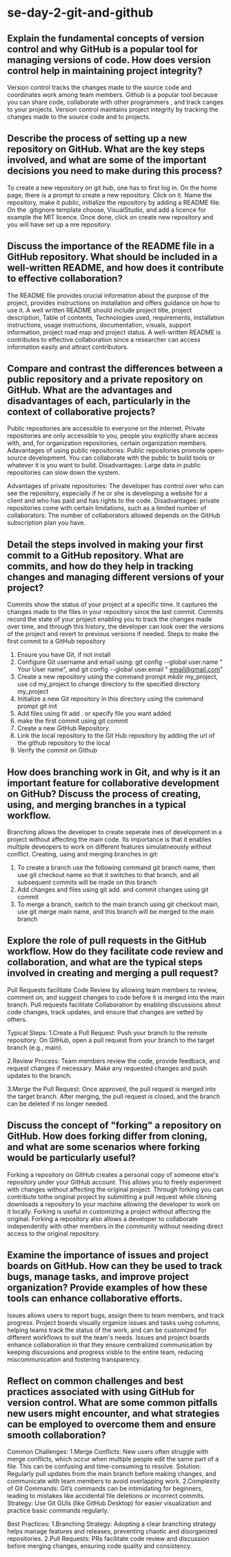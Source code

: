 # se-day-2-git-and-github
## Explain the fundamental concepts of version control and why GitHub is a popular tool for managing versions of code. How does version control help in maintaining project integrity?
Version control tracks the changes made to the source code and coordinates work among team members. Github is a popular tool because you can share code, collaborate with other programmers , and track canges to your projects. 
Version control maintains project integrity by tracking the changes made to the source code and to projects.

## Describe the process of setting up a new repository on GitHub. What are the key steps involved, and what are some of the important decisions you need to make during this process?
To create a new repository on git hub, one has to first log in. On the home page, there is a prompt to create a new repository. Click on it. Name the repository, make it public, initialize the repository by adding a README file. On the .gitignore template choose, VisualStudio, and add a licence for example the MIT licence. Once done, click on create new repository and you will have set up a nre repository.

## Discuss the importance of the README file in a GitHub repository. What should be included in a well-written README, and how does it contribute to effective collaboration?
The README file provides crucial information about the purpose of the project, provides instructions on installation and offers guidance on how to use it. A well written README should include project title, project description, Table of contents, Technologies used, requirements, installation instructions, usage instructions, documentation, visuals, support information, project road map and project status. A well-written README is contributes to effective collaboration since a researcher can access information easily and attract contributors.

## Compare and contrast the differences between a public repository and a private repository on GitHub. What are the advantages and disadvantages of each, particularly in the context of collaborative projects?
Public repositories are accessible to everyone on the internet. Private repositories are only accessible to you, people you explicitly share access with, and, for organization repositories, certain organization members. 
Adavantages of using public repositories:
Public repositories promote open-source development. You can collaborate with the public to build tools or whatever it is you want to build.
Disadvantages: Large data in public repositories can slow down the system.

Advantages of private repositories:
The developer has control over who can see the repository, especially if he or she is developing a website for a client and who has paid and has rights to the code.
Disadvantages: private repositories come with certain limitations, such as a limited number of collaborators. The number of collaborators allowed depends on the GitHub subscription plan you have.

## Detail the steps involved in making your first commit to a GitHub repository. What are commits, and how do they help in tracking changes and managing different versions of your project?
Commits show the status of your project at a specific time.  It captures the changes made to the files in your repository since the last commit. Commits record the state of your project enabling you to track the changes made over time, and through this history, the developer can look over the versions of the project and revert to previous versions if needed.
Steps to make the first commit to a GitHub repository
1. Ensure you have Git, if not install
2. Configure Git username and email using: git config --global user.name " Your User name", and git config --global user.email " email@gmail.com"
3. Create a new repository using the command prompt mkdir my_project, use cd my_project to change directory to the specified directory my_project
4. Initialize a new Git repository in this directory using the command prompt git init
5. Add files using fit add . or specify file you want added
6. make the first commit using git commit
7. Create a new GitHub Repository
8. Link the local repository to the Git Hub repository by adding the url of the github repository to the local
9. Verify the commit on Github


## How does branching work in Git, and why is it an important feature for collaborative development on GitHub? Discuss the process of creating, using, and merging branches in a typical workflow.
Branching allows the developer to create seperate ines of development in a project without affecting the main code. Its importance is that it enables multiple deveopers to work on different features simulatneously without conflict. 
Creating, uaing and merging branches in git:
1. To create a branch use the following command git branch name, then use git checkout name so that it switches to that branch, and all subsequent commits will be made on this branch
2. Add changes and files using git add. and commit changes using git commit
3. To merge a branch, switch to the main branch using git checkout main, use git merge main name, and this branch will be merged to the main branch


## Explore the role of pull requests in the GitHub workflow. How do they facilitate code review and collaboration, and what are the typical steps involved in creating and merging a pull request?
Pull Requests facilitate Code Review by allowing team members to review, comment on, and suggest changes to code before it is merged into the main branch.
Pull requests facilitate Collaboration by enabling discussions about code changes, track updates, and ensure that changes are vetted by others.

Typical Steps:
1.Create a Pull Request:
Push your branch to the remote repository. On GitHub, open a pull request from your branch to the target branch (e.g., main).

2.Review Process:
Team members review the code, provide feedback, and request changes if necessary. Make any requested changes and push updates to the branch. 

3.Merge the Pull Request:
Once approved, the pull request is merged into the target branch. After merging, the pull request is closed, and the branch can be deleted if no longer needed.


## Discuss the concept of "forking" a repository on GitHub. How does forking differ from cloning, and what are some scenarios where forking would be particularly useful?
Forking a repository on GitHub creates a personal copy of someone else's repository under your GitHub account. This allows you to freely experiment with changes without affecting the original project. Through forking you can contribute tothe original project by submitting a pull request while cloning downloads a repository to your machine allowing the developer to work on it locally. Forking is useful in customizing a project without affecting the original. Forking a repository also allows a developer to collaborate independently with other members in the community without needing direct access to the original repository.


## Examine the importance of issues and project boards on GitHub. How can they be used to track bugs, manage tasks, and improve project organization? Provide examples of how these tools can enhance collaborative efforts.
Issues allows users to report bugs, assign them to team members, and track progress. Project boards visually organize issues and tasks using columns, helping teams track the status of the work, and can be customized for different workflows to suit the team's needs. 
Issues and project boards enhance collaboration in that they ensure centralized communication by keeping discussions and progress visble to the entire team, reducing miscommunication and fostering transparency.


## Reflect on common challenges and best practices associated with using GitHub for version control. What are some common pitfalls new users might encounter, and what strategies can be employed to overcome them and ensure smooth collaboration?
Common Challenges:
1.Merge Conflicts: New users often struggle with merge conflicts, which occur when multiple people edit the same part of a file. This can be confusing and time-consuming to resolve.
Solution: Regularly pull updates from the main branch before making changes, and communicate with team members to avoid overlapping work.
2.Complexity of Git Commands: Git’s commands can be intimidating for beginners, leading to mistakes like accidental file deletions or incorrect commits.
Strategy: Use Git GUIs (like GitHub Desktop) for easier visualization and practice basic commands regularly.

Best Practices:
1.Branching Strategy: Adopting a clear branching strategy helps manage features and releases, preventing chaotic and disorganized repositories.
2.Pull Requests: PRs facilitate code review and discussion before merging changes, ensuring code quality and consistency.
